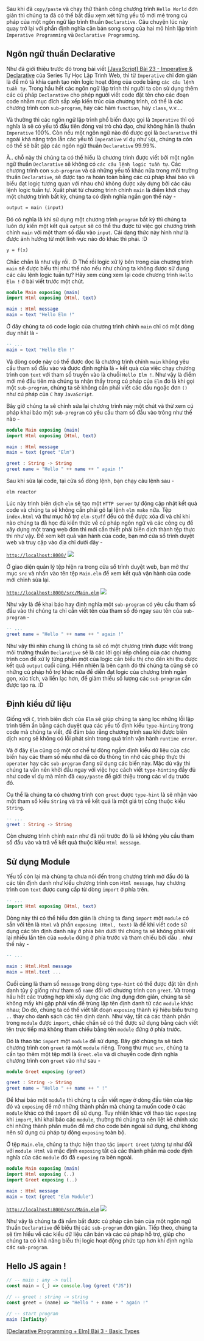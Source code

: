 Sau khi đã `copy/paste` và chạy thử thành công chương trình `Hello World` đơn giản thì chúng ta đã có thể bắt đầu xem xét từng yếu tố mới mẻ trong cú pháp của một ngôn ngữ lập trình thuần `Declarative`. Câu chuyện lúc này quay trở lại với phần định nghĩa căn bản song song của hai mô hình lập trình `Imperative Programming` và `Declarative Programming`.

## Ngôn ngữ thuần Declarative

Như đã giới thiệu trước đó trong bài viết [[JavaScript] Bài 23 - Imperative & Declarative](https://viblo.asia/p/javascript-bai-23-imperative-declarative-gDVK2r2XKLj) của Series Tự Học Lập Trình Web, thì từ `Imperative` chỉ đơn giản là để mô tả khía cạnh tạo nên logic hoạt động của code bằng `các câu lệnh tuần tự`. Trong hầu hết các ngôn ngữ lập trình thì người ta còn sử dụng thêm các cú pháp `Declarative` cho phép người viết code đặt tên cho các đoạn code nhằm mục đích sắp xếp kiến trúc của chương trình, có thể là các chương trình con `sub-program`, hay các hàm `function`, hay `class`, v.v....

Và thường thì các ngôn ngữ lập trình phổ biến được gọi là `Imperative` thì có nghĩa là sẽ có yếu tố đầu tiên đóng vai trò chủ đạo, chứ không hẳn là thuần `Imperative` 100%. Còn nếu một ngôn ngữ nào đó được gọi là `Declarative` thì ngoài khả năng trộn lẫn các yếu tố `Imperative` ví dụ như `SQL`, chúng ta còn có thể sẽ bắt gặp các ngôn ngữ thuần `Declarative` 99.99%.

À.. chỗ này thì chúng ta có thể hiểu là chương trình được viết bởi một ngôn ngữ thuần `Declarative` sẽ không có `các câu lệnh logic tuần tự`. Các chương trình con `sub-program` và cả những yếu tố khác nữa trong môi trường thuần `Declarative`, sẽ được tạo ra hoàn toàn bằng các cú pháp khai báo và biểu đạt logic tương quan với nhau chứ không được xây dựng bởi các câu lệnh logic tuần tự. Xuất phát từ chương trình chính `main` là điểm khởi chạy một chương trình bất kỳ, chúng ta có định nghĩa ngắn gọn thế này -

```program.txt
output = main (input)
```

Đó có nghĩa là khi sử dụng một chương trình `program` bất kỳ thì chúng ta luôn dự kiến một kết quả `output` sẽ có thể thu được từ việc gọi chương trình chính `main` với một tham số đầu vào `input`. Cái dạng thức này hình như là được ảnh hưởng từ một lĩnh vực nào đó khác thì phải. :D

```math.txt
y = f(x)
```

Chắc chắn là như vậy rồi. :D Thế rồi logic xử lý bên trong của chương trình `main` sẽ được biểu thị như thế nào nếu như chúng ta không được sử dụng các câu lệnh logic tuần tự? Hãy xem cùng xem lại code chương trình `Hello Elm !` ở bài viết trước một chút.

```~/Documents/learn-elm/src/Main.elm
module Main exposing (main)
import Html exposing (Html, text)

main : Html message
main = text "Hello Elm !"
```

Ở đây chúng ta có code logic của chương trình chính `main` chỉ có một dòng duy nhất là -

```~/Documents/learn-elm/src/Main.elm
-- ...
main = text "Hello Elm !"
```

Và dòng code này có thể được đọc là chương trình chính `main` không yêu cầu tham số đầu vào và được định nghĩa là `=` kết quả của việc chạy chương trình con `text` với tham số truyền vào là chuỗi `Hello Elm !`. Như vậy là điểm mới mẻ đầu tiên mà chúng ta nhận thấy trong cú pháp của `Elm` đó là khi gọi một `sub-program`, chúng ta sẽ không cần phải viết các dấu ngoặc đơn `()` như cú pháp của `C` hay `JavaScript`.

Bây giờ chúng ta sẽ chỉnh sửa lại chương trình này một chút và thử xem cú pháp khai báo một `sub-program` có yêu cầu tham số đầu vào trông như thế nào -

```~/Documents/learn-elm/src/Main.elm
module Main exposing (main)
import Html exposing (Html, text)

main : Html message
main = text (greet "Elm")

greet : String -> String
greet name = "Hello " ++ name ++ " again !"
```

Sau khi sửa lại code, tại cửa sổ dòng lệnh, bạn chạy câu lệnh sau -

```CMD|Terminal.io
elm reactor
```

Lúc này trình biên dịch `elm` sẽ tạo một `HTTP server` tự động cập nhật kết quả code và chúng ta sẽ không cần phải gõ lại lệnh `elm make` nữa. Tệp `index.html` và thư mục hỗ trợ `elm-stuff` đều có thể được xóa đi và chỉ khi nào chúng ta đã học đủ kiến thức về cú pháp ngôn ngữ và các công cụ để xây dựng một trang web đơn thì mới cần thiết phải biên dịch thành tệp thực thi như vậy. Để xem kết quả vận hành của code, bạn mở cửa sổ trình duyệt web và truy cập vào địa chỉ dưới đây -

[`http://localhost:8000/`](http://localhost:8000/)
![](https://images.viblo.asia/e3e7ded3-270f-4eeb-b519-f6c804005bec.png)

Ở giao diện quản lý tệp hiện ra trong cửa sổ trình duyệt web, bạn mở thư mục `src` và nhấn vào tên tệp `Main.elm` để xem kết quả vận hành của code mới chỉnh sửa lại.

[`http://localhost:8000/src/Main.elm`](http://localhost:8000/src/Main.elm)
![](https://images.viblo.asia/2f0e4718-7df1-4c93-b2a6-65e400bb1a14.png)

Như vậy là để khai báo hay định nghĩa một `sub-program` có yêu cầu tham số đầu vào thì chúng ta chỉ cần viết tên của tham số đó ngay sau tên của `sub-program` -

```~/Documents/learn-elm/src/Main.elm
-- ...
greet name = "Hello " ++ name ++ " again !"
```

Như vậy thì nhìn chung là chúng ta sẽ có một chương trình được viết trong môi trường thuần `Declarative` sẽ là các lời gọi xếp chồng của các chương trình con để xử lý từng phần một của logic cần biểu thị cho đến khi thu được kết quả `output` cuối cùng. Hiển nhiên là bên cạnh đó thì chúng ta cũng sẽ có những cú pháp hỗ trợ khác nữa để diễn đạt logic của chương trình ngắn gọn,  xúc tích, và liền lạc hơn, để giảm thiểu số lượng các `sub-program` cần được tạo ra. :D

## Định kiểu dữ liệu

Giống với `C`, trình biên dịch của `Elm` sẽ giúp chúng ta sàng lọc những lỗi lập trình tiềm ẩn bằng cách duyệt qua các yếu tố định kiểu `type-hinting` trong code mà chúng ta viết, để đảm bảo rằng chương trình sau khi được biên dịch xong sẽ không có lỗi phát sinh trong quá trình vận hành `runtime error`.

Và ở đây `Elm` cũng có một cơ chế tự động ngầm định kiểu dữ liệu của các biến hay các tham số nếu như đã có đủ thông tin nhờ các phép thực thi `operator` hay các `sub-program` đang sử dụng các biến này. Mặc dù vậy thì chúng ta vẫn nên khởi đầu ngay với việc học cách viết `type-hinting` đầy đủ như code ví dụ mà mình đã `copy/paste` để giới thiệu trong các ví dụ trước đó.

Cụ thể là chúng ta có chương trình con `greet` được `type-hint` là sẽ nhận vào một tham số kiểu `String` và trả về kết quả là một giá trị cũng thuộc kiểu `String`.

```~/Documents/learn-elm/src/Main.elm
-- ...
greet : String -> String
```

Còn chương trình chính `main` như đã nói trước đó là sẽ không yêu cầu tham số đầu vào và trả về kết quả thuộc kiểu `Html message`.

## Sử dụng Module

Yếu tố còn lại mà chúng ta chưa nói đến trong chương trình mở đầu đó là các tên định danh như kiểu chương trình con `Html message`, hay chương trình con `text` được cung cấp từ dòng `import` ở phía trên.

```~/Documents/learn-elm/src/Main.elm
-- ...
import Html exposing (Html, text)
```

Dòng này thì có thể hiểu đơn giản là chúng ta đang `import` một `module` có sẵn với tên là `Html` và phần `exposing (Html, text)` là để khi viết code sử dụng các tên định danh này ở phía bên dưới thì chúng ta sẽ không phải viết lại nhiều lần tên của `module` đứng ở phía trước và tham chiếu bởi dấu `.` như thế này -

```~/Documents/learn-elm/src/Main.elm
-- ...

main : Html.Html message
main = Html.text ...
```

Cuối cùng là tham số `message` trong dòng `type-hint` có thể được đặt tên định danh tùy ý giống như tham số `name` đối với chương trình con `greet`. Và trong hầu hết các trường hợp khi xây dựng các ứng dụng đơn giản, chúng ta sẽ không mấy khi gặp phải vấn đề trùng lặp tên định danh từ các `module` khác nhau; Do đó, chúng ta có thể viết tắt đoạn `exposing` thành ký hiệu biểu trưng `..` thay cho danh sách các tên dịnh danh. Như vậy, tất cả các thành phần trong `module` được `import`, chắc chắn sẽ có thể được sử dụng bằng cách viết tên trực tiếp mà không tham chiếu bằng tên `module` đứng ở phía trước.

Đó là thao tác `import` một `module` để sử dụng. Bây giờ chúng ta sẽ tách chương trình con `greet` ra một `module` riêng. Trong thư mục `src`, chúng ta cần tạo thêm một tệp mới là `Greet.elm` và di chuyển code định nghĩa chương trình con `greet` vào như sau - 

```~/Documents/learn-elm/src/Greet.elm
module Greet exposing (greet)

greet : String -> String
greet name = "Hello " ++ name ++ " !"
```

Để khai báo một `module` thì chúng ta cần viết ngay ở dòng đầu tiên của tệp đó và `exposing` để mở những thành phần mà chúng ta muốn code ở các `module` khác có thể `import` để sử dụng. Tuy nhiên khác với thao tác `exposing` khi `import`, khi khai báo các `module`, thường thì chúng ta nên liệt kê chính xác chỉ những thành phần muốn để mở cho code bên ngoài sử dụng, chứ không nên sử dụng cú pháp tự động `exposing` toàn bộ.

Ở tệp `Main.elm`, chúng ta thực hiện thao tác `import Greet` tương tự như đối với `module Html` và mặc định `exposing` tất cả các thành phần mà code định nghĩa của các `module` đó đã `exposing` ra bên ngoài.

```~/Documents/learn-elm/src/Main.elm
module Main exposing (main)
import Html exposing (..)
import Greet exposing (..)

main : Html message
main = text (greet "Elm Module")
```

[`http://localhost:8000/src/Main.elm`](http://localhost:8000/src/Main.elm)
![](https://images.viblo.asia/65714e9e-7637-49d7-841b-1c57e4a137d5.png)

Như vậy là chúng ta đã nắm bắt được cú pháp căn bản của một ngôn ngữ thuần `Declarative` để biểu thị các `sub-program` đơn giản. Tiếp theo, chúng ta sẽ tìm hiểu về các kiểu dữ liệu căn bản và các cú pháp hỗ trợ, giúp cho chúng ta có khả năng biểu thị logic hoạt động phức tạp hơn khi định nghĩa các `sub-program`.

## Hello JS again !

```main.js
// -- main : any -> null
const main = (_) => console.log (greet ("JS"))

// -- greet : string -> string
const greet = (name) => "Hello " + name + " again !"

// -- start program
main (Infinity)
```

[[Declarative Programming + Elm] Bài 3 - Basic Types](https://viblo.asia/p/y37LdA5MVov)